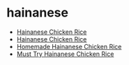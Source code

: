 # hainanese

 * [Hainanese Chicken Rice](../index/h/hainanese-chicken-rice-103554.json)
 * [Hainanese Chicken Rice](../index/h/hainanese-chicken-rice.json)
 * [Homemade Hainanese Chicken Rice](../index/h/homemade-hainanese-chicken-rice.json)
 * [Must Try Hainanese Chicken Rice](../index/m/must-try-hainanese-chicken-rice.json)
